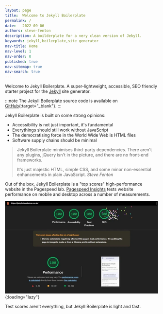 ```yaml
---
layout: page
title:  Welcome to Jekyll Boilerplate
permalink: /
date:   2022-09-06
authors: steve-fenton
description: A boilderplate for a very clean version of Jekyll.
keywords: jekyll,boilerplate,site generator
nav-title: Home
nav-level: 1
nav-order: 0
published: true
nav-sitemap: true
nav-search: true
---
```


Welcome to Jekyll Boilerplate. A super-lightweight, accessible, SEO friendly starter project for the [Jekyll](https://jekyllrb.com/) site generator.

:::note
The Jekyll Boilerplate source code is available on [GitHub](https://github.com/Steve-Fenton/jekyll-boilerplate){:target="_blank"}.
:::

Jekyll Boilerplate is built on some strong opinions:

- Accessibility is not just important, it's fundamental
- Everythings should still work without JavaScript
- The democratising force in the World Wide Web is HTML files
- Software supply chains should be minimal

> Jekyll Boilerplate minimises third-party dependencies. There aren't any plugins, jQuery isn't in the picture, and there are no front-end frameworks.
>
> It's just majestic HTML, simple CSS, and some minor non-essential enhancements in plain JavaScript. <cite>Steve Fenton</cite>

Out of the box, Jekyll Boilerplate is a "top scores" high-performance website in the Pagespeed lab. [Pagespeed Insights](https://developers.google.com/speed/docs/insights/v5/about?hl=en-US) tests website performance on mobile and desktop across a number of measurements.

![Jekyll Boilerplate lighthouse score of 100 in performance, accessibility, SEO, and best practices](/assets/img/lighthouse-scores.webp){:loading="lazy"}

Test scores aren't everything, but Jekyll Boilerplate is light and fast.